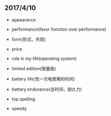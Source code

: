 ## 2017/4/10

+ appearance

+ performance(favor function over performance)

+ form(形式，外观)

+ price

+ role in my life(operating system)

+ limited edition(限量版)

+ battery life(充一次电使用的时间)

+ battery endurance(总时间，耐久力)

+ top spelling

+ speedy